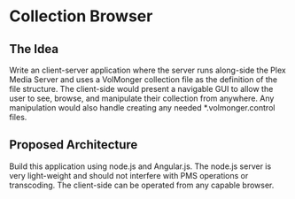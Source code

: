 # Collection Browser

## The Idea

Write an client-server application where the server runs along-side
the Plex Media Server and uses a VolMonger collection file as the
definition of the file structure. The client-side would present
a navigable GUI to allow the user to see, browse, and manipulate
their collection from anywhere. Any manipulation would also handle
creating any needed *.volmonger.control files.

## Proposed Architecture

Build this application using node.js and Angular.js. The node.js
server is very light-weight and should not interfere with PMS
operations or transcoding. The client-side can be operated from
any capable browser.

